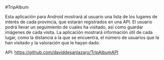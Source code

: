 #TripAlbum

Esta aplicación para Android mostrará al usuario una lista de los lugares de interés de cada provincia, que estarán registrados en una API.
El usuario podrá llevar un seguimiento de cuales ha visitado, así como guardar imágenes de cada visita.
La aplicación mostrará información útil de cada lugar, como la distancia a la que se encuentra, el número de usuarios que la han visitado y la valoración que le hayan dado.

API:
https://github.com/daviddesanlazaro/TripAlbumAPI

